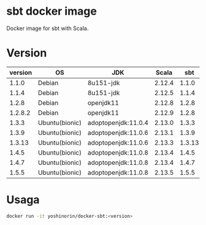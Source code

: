 # sbt docker image

Docker image for sbt with Scala.

# Version

|version|OS|JDK|Scala|sbt|
|---|---|---|---|---|
|1.1.0|Debian|8u151-jdk|2.12.4|1.1.0|
|1.1.4|Debian|8u151-jdk|2.12.5|1.1.4|
|1.2.8|Debian|openjdk11|2.12.8|1.2.8|
|1.2.8.2|Debian|openjdk11|2.12.9|1.2.8|
|1.3.3|Ubuntu(bionic)|adoptopenjdk:11.0.4|2.13.0|1.3.3|
|1.3.9|Ubuntu(bionic)|adoptopenjdk:11.0.6|2.13.1|1.3.9|
|1.3.13|Ubuntu(bionic)|adoptopenjdk:11.0.6|2.13.3|1.3.13|
|1.4.5|Ubuntu(bionic)|adoptopenjdk:11.0.8|2.13.4|1.4.5|
|1.4.7|Ubuntu(bionic)|adoptopenjdk:11.0.8|2.13.4|1.4.7|
|1.5.5|Ubuntu(bionic)|adoptopenjdk:11.0.8|2.13.5|1.5.5|

# Usaga

```sh
docker run -it yoshinorin/docker-sbt:<version>
```